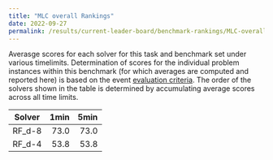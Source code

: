 ```yaml
---
title: "MLC overall Rankings"
date: 2022-09-27
permalink: /results/current-leader-board/benchmark-rankings/MLC-overall-rankings
---
```



Averasge scores for each solver for this task and benchmark set under various timelimits.  Determination of scores for the individual problem instances within this benchmark (for which averages are computed and reported here) is based on the event [evaluation criteria](/_pages/root/results/evaluation-criteria.md).  The order of the solvers shown in the table is determined by accumulating average scores across all time limits.

| Solver | 1min | 5min |
| ------ | ---: | ---: |
| RF_d-8 | 73.0 | 73.0 |
| RF_d-4 | 53.8 | 53.8 |

